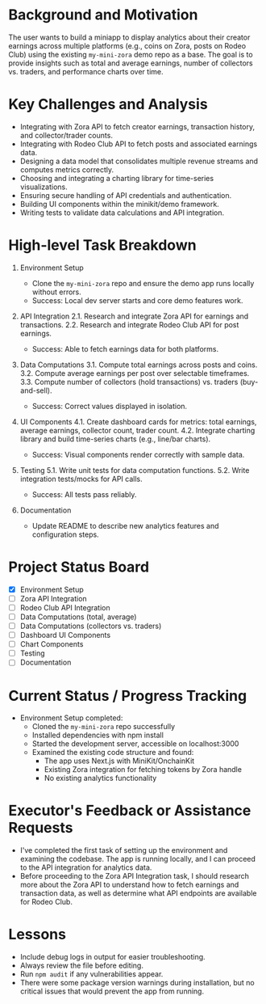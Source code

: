 # Background and Motivation

The user wants to build a miniapp to display analytics about their creator earnings across multiple platforms (e.g., coins on Zora, posts on Rodeo Club) using the existing `my-mini-zora` demo repo as a base. The goal is to provide insights such as total and average earnings, number of collectors vs. traders, and performance charts over time.

# Key Challenges and Analysis

- Integrating with Zora API to fetch creator earnings, transaction history, and collector/trader counts.
- Integrating with Rodeo Club API to fetch posts and associated earnings data.
- Designing a data model that consolidates multiple revenue streams and computes metrics correctly.
- Choosing and integrating a charting library for time-series visualizations.
- Ensuring secure handling of API credentials and authentication.
- Building UI components within the minikit/demo framework.
- Writing tests to validate data calculations and API integration.

# High-level Task Breakdown

1. Environment Setup
   - Clone the `my-mini-zora` repo and ensure the demo app runs locally without errors.
   - Success: Local dev server starts and core demo features work.

2. API Integration
   2.1. Research and integrate Zora API for earnings and transactions.
   2.2. Research and integrate Rodeo Club API for post earnings.
   - Success: Able to fetch earnings data for both platforms.

3. Data Computations
   3.1. Compute total earnings across posts and coins.
   3.2. Compute average earnings per post over selectable timeframes.
   3.3. Compute number of collectors (hold transactions) vs. traders (buy-and-sell).
   - Success: Correct values displayed in isolation.

4. UI Components
   4.1. Create dashboard cards for metrics: total earnings, average earnings, collector count, trader count.
   4.2. Integrate charting library and build time-series charts (e.g., line/bar charts).
   - Success: Visual components render correctly with sample data.

5. Testing
   5.1. Write unit tests for data computation functions.
   5.2. Write integration tests/mocks for API calls.
   - Success: All tests pass reliably.

6. Documentation
   - Update README to describe new analytics features and configuration steps.

# Project Status Board

- [x] Environment Setup
- [ ] Zora API Integration
- [ ] Rodeo Club API Integration
- [ ] Data Computations (total, average)
- [ ] Data Computations (collectors vs. traders)
- [ ] Dashboard UI Components
- [ ] Chart Components
- [ ] Testing
- [ ] Documentation

# Current Status / Progress Tracking

- Environment Setup completed:
  - Cloned the `my-mini-zora` repo successfully
  - Installed dependencies with npm install
  - Started the development server, accessible on localhost:3000
  - Examined the existing code structure and found:
    - The app uses Next.js with MiniKit/OnchainKit
    - Existing Zora integration for fetching tokens by Zora handle
    - No existing analytics functionality

# Executor's Feedback or Assistance Requests

- I've completed the first task of setting up the environment and examining the codebase. The app is running locally, and I can proceed to the API integration for analytics data.
- Before proceeding to the Zora API Integration task, I should research more about the Zora API to understand how to fetch earnings and transaction data, as well as determine what API endpoints are available for Rodeo Club.

# Lessons

- Include debug logs in output for easier troubleshooting.
- Always review the file before editing.
- Run `npm audit` if any vulnerabilities appear.
- There were some package version warnings during installation, but no critical issues that would prevent the app from running. 